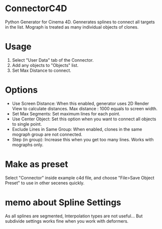 # ConnectorC4D
Python Generator for Cinema 4D.
Gennerates splines to connect all targets in the list.
Mograph is treated as many individual objects of clones.

# Usage
1. Select "User Data" tab of the Connector.
2. Add any objects to "Objects" list.
3. Set Max Distance to connect.

# Options
- Use Screen Distance: When this enabled, generator uses 2D Render View to calculate distances. Max distance : 1000 equals to screen width.
- Set Max Segments: Set maximum lines for each point.
- Use Center Object: Set this option when you want to connect all objects to single point.
- Exclude Lines in Same Group: When enabled, clones in the same mograph group are not connected.
- Step (in group): Increase this when you get too many lines. Works with mographs only.

# Make as preset
Select "Connector" inside example c4d file, and choose "File>Save Object Preset" to use in other secenes quickly.

# memo about Spline Settings
As all splines are segmented, Interpolation types are not useful...
But subdivide settings works fine when you work with deformers.
